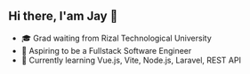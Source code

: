 ## Hi there, I'am Jay 👋

- 🎓 Grad waiting from Rizal Technological University
- 🌱 Aspiring to be a Fullstack Software Engineer
- 🔧 Currently learning Vue.js, Vite, Node.js, Laravel, REST API
